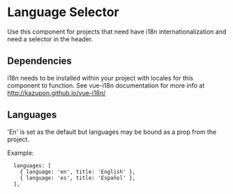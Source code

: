 # Language Selector

Use this component for projects that need have i18n internationalization and need a selector in the header.

## Dependencies

i18n needs to be installed within your project with locales for this component to function. 
See vue-i18n documentation for more info at http://kazupon.github.io/vue-i18n/

## Languages

'En' is set as the default but languages may be bound as a prop from the project. 

Example: 

```
  languages: [
    { language: 'en', title: 'English' },
    { language: 'es', title: 'Español' },
  ],
```
